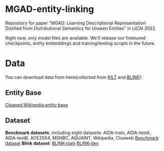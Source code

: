 # MGAD-entity-linking
Repository for paper "MGAD: Learning Descriptional Representation Distilled from Distributional Semantics for Unseen Entities" in IJCAI 2022

Right now, only model files are available. We'll release our finetuned checkpoints, entity embeddings and training/testing scripts in the future.

# Data
You can download data from here(collected from [KILT](https://github.com/facebookresearch/KILT) and [BLINK](https://github.com/facebookresearch/BLINK)):

## Entity Base
[Cleaned Wikipedia entity base](http://dl.fbaipublicfiles.com/BLINK/entity.jsonl)

## Dataset
**Benckmark datasets**:
including eight datasets: AIDA-train, AIDA-testA, AIDA-testB, ACE2004, MSNBC, AQUAINT, Wikipedia, Clueweb
[Benchmark dataset](https://drive.google.com/uc?export=download&id=1IDjXFnNnHf__MO5j_onw4YwR97oS8lAy)
**Blink dataset**:
[BLINK-train](http://dl.fbaipublicfiles.com/KILT/blink-train-kilt.jsonl)
[BLINK-dev](http://dl.fbaipublicfiles.com/KILT/blink-dev-kilt.jsonl)
